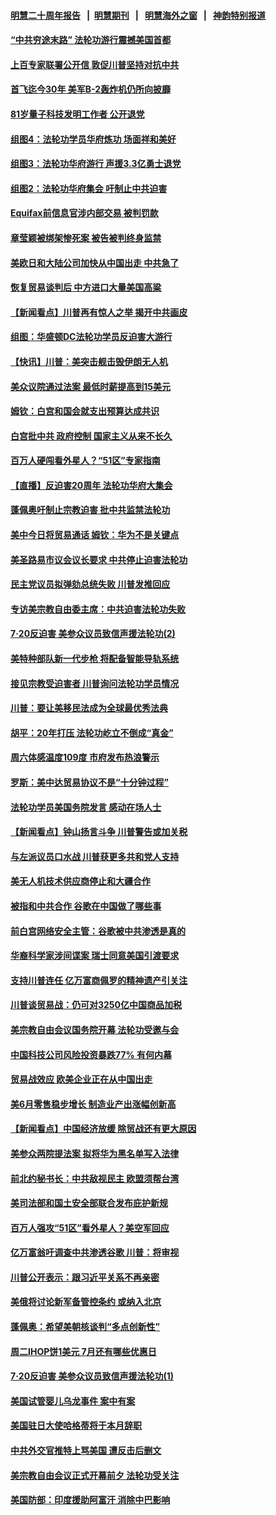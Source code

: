 #### [明慧二十周年报告](https://github.com/gfw-breaker/mh-reports/blob/master/README.md?t=07191101) &nbsp;&nbsp;|&nbsp;&nbsp;[明慧期刊](https://github.com/gfw-breaker/mh-qikan) &nbsp;&nbsp;|&nbsp;&nbsp; [明慧海外之窗](https://github.com/gfw-breaker/mh-news/blob/master/README.md?t=07191101) &nbsp;&nbsp;|&nbsp;&nbsp; [神韵特别报道](https://github.com/gfw-breaker/mh-news/blob/master/shenyun.md?t=07191101) 

#### [“中共穷途末路” 法轮功游行震撼美国首都](../pages/nsc412/n11394281.md?t=07191101) 

#### [上百专家联署公开信 敦促川普坚持对抗中共](../pages/nsc412/n11394859.md?t=07191101) 

#### [首飞迄今30年 美军B-2轰炸机仍所向披靡](../pages/nsc412/n11395211.md?t=07191101) 

#### [81岁量子科技发明工作者 公开退党](../pages/nsc412/n11394585.md?t=07191101) 

#### [组图4：法轮功学员华府炼功 场面祥和美好](../pages/nsc412/n11394709.md?t=07191101) 

#### [组图3：法轮功华府游行 声援3.3亿勇士退党](../pages/nsc412/n11394387.md?t=07191101) 

#### [组图2：法轮功华府集会 吁制止中共迫害](../pages/nsc412/n11394282.md?t=07191101) 

#### [Equifax前信息官涉内部交易 被判罚款](../pages/nsc412/n11394044.md?t=07191101) 

#### [章莹颖被绑架惨死案 被告被判终身监禁](../pages/nsc412/n11394066.md?t=07191101) 

#### [美欧日和大陆公司加快从中国出走 中共急了](../pages/nsc412/n11393790.md?t=07191101) 

#### [恢复贸易谈判后 中方进口大量美国高粱](../pages/nsc412/n11393905.md?t=07191101) 

#### [【新闻看点】川普再有惊人之举 揭开中共画皮](../pages/nsc412/n11393493.md?t=07191101) 

#### [组图：华盛顿DC法轮功学员反迫害大游行](../pages/nsc412/n11393926.md?t=07191101) 

#### [【快讯】川普：美突击舰击毁伊朗无人机](../pages/nsc412/n11393964.md?t=07191101) 

#### [美众议院通过法案 最低时薪提高到15美元](../pages/nsc412/n11393728.md?t=07191101) 

#### [姆钦：白宫和国会就支出预算达成共识](../pages/nsc412/n11393650.md?t=07191101) 

#### [白宫批中共 政府控制 国家主义从来不长久](../pages/nsc412/n11393496.md?t=07191101) 

#### [百万人硬闯看外星人？“51区”专家指南](../pages/nsc412/n11393001.md?t=07191101) 

#### [【直播】反迫害20周年 法轮功华府大集会](../pages/nsc412/n11386430.md?t=07191101) 

#### [蓬佩奥吁制止宗教迫害 批中共监禁法轮功](../pages/nsc412/n11393342.md?t=07191101) 

#### [美中今日将贸易通话 姆钦：华为不是关键点](../pages/nsc412/n11393282.md?t=07191101) 

#### [美圣路易市议会议长要求 中共停止迫害法轮功](../pages/nsc412/n11393251.md?t=07191101) 

#### [民主党议员拟弹劾总统失败 川普发推回应](../pages/nsc412/n11392717.md?t=07191101) 

#### [专访美宗教自由委主席：中共迫害法轮功失败](../pages/nsc412/n11391294.md?t=07191101) 

#### [7‧20反迫害 美参众议员致信声援法轮功(2)](../pages/nsc412/n11391822.md?t=07191101) 

#### [美特种部队新一代步枪 将配备智能导轨系统](../pages/nsc412/n11392071.md?t=07191101) 

#### [接见宗教受迫害者 川普询问法轮功学员情况](../pages/nsc412/n11391208.md?t=07191101) 

#### [川普：要让美移民法成为全球最优秀法典](../pages/nsc412/n11391947.md?t=07191101) 

#### [胡平：20年打压 法轮功屹立不倒成“真金”](../pages/nsc412/n11391900.md?t=07191101) 

#### [周六体感温度109度 市府发布热浪警示](../pages/nsc412/n11391893.md?t=07191101) 

#### [罗斯：美中达贸易协议不是“十分钟过程”](../pages/nsc412/n11391165.md?t=07191101) 

#### [法轮功学员美国务院发言 感动在场人士](../pages/nsc412/n11391241.md?t=07191101) 

#### [【新闻看点】钟山扬言斗争 川普警告或加关税](../pages/nsc412/n11390828.md?t=07191101) 

#### [与左派议员口水战 川普获更多共和党人支持](../pages/nsc412/n11390726.md?t=07191101) 

#### [美无人机技术供应商停止和大疆合作](../pages/nsc412/n11390783.md?t=07191101) 

#### [被指和中共合作 谷歌在中国做了哪些事](../pages/nsc412/n11390549.md?t=07191101) 

#### [前白宫网络安全主管：谷歌被中共渗透是真的](../pages/nsc412/n11390388.md?t=07191101) 

#### [华裔科学家涉间谍案 瑞士同意美国引渡要求](../pages/nsc412/n11389956.md?t=07191101) 

#### [支持川普连任 亿万富商佩罗的精神遗产引关注](../pages/nsc412/n11387101.md?t=07191101) 

#### [川普谈贸易战：仍可对3250亿中国商品加税](../pages/nsc412/n11389051.md?t=07191101) 

#### [美宗教自由会议国务院开幕 法轮功受邀与会](../pages/nsc412/n11388662.md?t=07191101) 

#### [中国科技公司风险投资暴跌77% 有何内幕](../pages/nsc412/n11387891.md?t=07191101) 

#### [贸易战效应 欧美企业正在从中国出走](../pages/nsc412/n11389015.md?t=07191101) 

#### [美6月零售稳步增长 制造业产出涨幅创新高](../pages/nsc412/n11388696.md?t=07191101) 

#### [【新闻看点】中国经济放缓 除贸战还有更大原因](../pages/nsc412/n11388640.md?t=07191101) 

#### [美参众两院提法案 拟将华为黑名单写入法律](../pages/nsc412/n11388762.md?t=07191101) 

#### [前北约秘书长：中共敌视民主 欧盟须帮台湾](../pages/nsc412/n11388719.md?t=07191101) 

#### [美司法部和国土安全部联合发布庇护新规](../pages/nsc412/n11388481.md?t=07191101) 

#### [百万人强攻“51区”看外星人？美空军回应](../pages/nsc412/n11388537.md?t=07191101) 

#### [亿万富翁吁调查中共渗透谷歌 川普：将审视](../pages/nsc412/n11388500.md?t=07191101) 

#### [川普公开表示：跟习近平关系不再亲密](../pages/nsc412/n11388494.md?t=07191101) 

#### [美俄将讨论新军备管控条约 或纳入北京](../pages/nsc412/n11388244.md?t=07191101) 

#### [蓬佩奥：希望美朝核谈判“多点创新性”](../pages/nsc412/n11388277.md?t=07191101) 

#### [周二IHOP饼1美元 7月还有哪些优惠日](../pages/nsc412/n11387943.md?t=07191101) 

#### [7‧20反迫害 美参众议员致信声援法轮功(1)](../pages/nsc412/n11387274.md?t=07191101) 

#### [美国试管婴儿乌龙事件 案中有案](../pages/nsc412/n11387248.md?t=07191101) 

#### [美国驻日大使哈格蒂将于本月辞职](../pages/nsc412/n11387816.md?t=07191101) 

#### [中共外交官推特上骂美国 遭反击后删文](../pages/nsc412/n11387659.md?t=07191101) 

#### [美宗教自由会议正式开幕前夕 法轮功受关注](../pages/nsc412/n11387595.md?t=07191101) 

#### [美国防部：印度援助阿富汗 消除中巴影响](../pages/nsc412/n11387373.md?t=07191101) 

